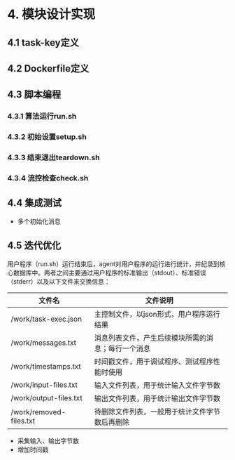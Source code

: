 # 4. 模块设计实现

## 4.1 task-key定义

## 4.2 Dockerfile定义

## 4.3 脚本编程

### 4.3.1 算法运行run.sh

### 4.3.2 初始设置setup.sh

### 4.3.3 结束退出teardown.sh

### 4.3.4 流控检查check.sh


## 4.4 集成测试

- 多个初始化消息

## 4.5 迭代优化

用户程序（run.sh）运行结束后，agent对用户程序的运行进行统计，并纪录到核心数据库中。两者之间主要通过用户程序的标准输出（stdout）、标准错误（stderr）以及以下文件来交换信息：

|  文件名  |  文件说明    |
| --------- |  ------- |
| /work/task-exec.json |  主控制文件，以json形式，用户程序运行结果 |
| /work/messages.txt | 消息列表文件，产生后续模块所需的消息；每行一个消息 |
| /work/timestamps.txt |  时间戳文件，用于调试程序、测试程序性能时使用 |
| /work/input-files.txt |  输入文件列表，用于统计输入文件字节数 |
| /work/output-files.txt |  输出文件列表，用于统计输出文件字节数 |
| /work/removed-files.txt |  待删除文件列表，一般用于统计文件字节数后再删除 |

- 采集输入、输出字节数
- 增加时间戳
